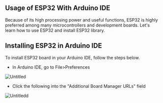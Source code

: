 ## Usage of ESP32 With Arduino IDE
Because of its high processing power and useful functions, ESP32 is highly preferred among many microcontrollers and development boards. Let's learn how to use ESP32 and install ESP32 library.

## Installing ESP32 in Arduino IDE
To install ESP32 board in your Arduino IDE, follow the steps below.

- In Arduino IDE, go to File>Preferences

![Untitled](https://user-images.githubusercontent.com/112697142/208438239-c10e7e7a-a204-4795-9554-55dcad767a35.png)

- Click the following into the "Additional Board Manager URLs" field
 
 ![Untitledd](https://user-images.githubusercontent.com/112697142/208443976-b2f16a97-c9da-4015-9c22-72d8f19b39a3.png)
